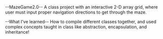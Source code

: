 --MazeGame2.0--
A class project with an interactive 2-D array grid, where user must input proper navigation directions to get through the maze. 

--What I've learned--
How to compile different classes together, and used complex concepts taught in class like abstraction, encapsulation, and inheritance!
